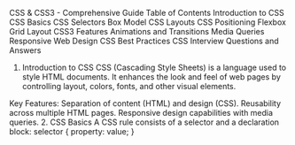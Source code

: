 CSS & CSS3 - Comprehensive Guide
Table of Contents
Introduction to CSS
CSS Basics
CSS Selectors
Box Model
CSS Layouts
CSS Positioning
Flexbox
Grid Layout
CSS3 Features
Animations and Transitions
Media Queries
Responsive Web Design
CSS Best Practices
CSS Interview Questions and Answers
1. Introduction to CSS
CSS (Cascading Style Sheets) is a language used to style HTML documents. It enhances the look and feel of web pages by controlling layout, colors, fonts, and other visual elements.

Key Features:
Separation of content (HTML) and design (CSS).
Reusability across multiple HTML pages.
Responsive design capabilities with media queries.
2. CSS Basics
A CSS rule consists of a selector and a declaration block:
selector {
  property: value;
}

